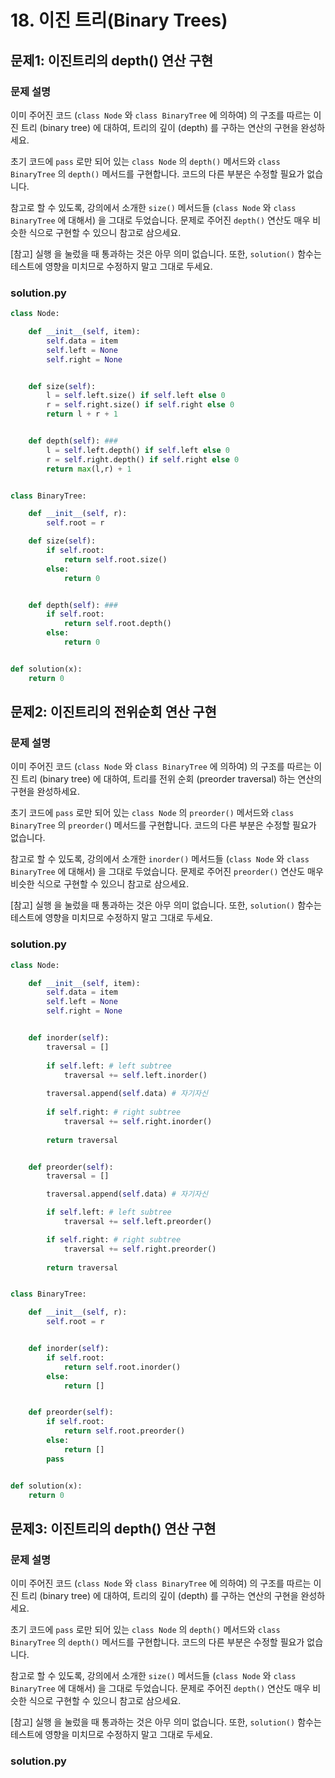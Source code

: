 # 18. 이진 트리(Binary Trees)
## 문제1: 이진트리의 depth() 연산 구현




### 문제 설명

이미 주어진 코드 (`class Node` 와 `class BinaryTree` 에 의하여) 의 구조를 따르는 이진 트리 (binary tree) 에 대하여, 트리의 깊이 (depth) 를 구하는 연산의 구현을 완성하세요.

초기 코드에 `pass` 로만 되어 있는 `class Node` 의 `depth()` 메서드와 `class BinaryTree` 의 `depth()` 메서드를 구현합니다. 코드의 다른 부분은 수정할 필요가 없습니다.

참고로 할 수 있도록, 강의에서 소개한 `size()` 메서드들 (`class Node` 와 `class BinaryTree` 에 대해서) 을 그대로 두었습니다. 문제로 주어진 `depth()` 연산도 매우 비슷한 식으로 구현할 수 있으니 참고로 삼으세요.

[참고] 실행 을 눌렀을 때 통과하는 것은 아무 의미 없습니다.
또한, `solution()` 함수는 테스트에 영향을 미치므로 수정하지 말고 그대로 두세요.



### solution.py

```python
class Node:

    def __init__(self, item):
        self.data = item
        self.left = None
        self.right = None


    def size(self):
        l = self.left.size() if self.left else 0
        r = self.right.size() if self.right else 0
        return l + r + 1


    def depth(self): ###
        l = self.left.depth() if self.left else 0
        r = self.right.depth() if self.right else 0
        return max(l,r) + 1


class BinaryTree:

    def __init__(self, r):
        self.root = r

    def size(self):
        if self.root:
            return self.root.size()
        else:
            return 0


    def depth(self): ###
        if self.root:
            return self.root.depth()
        else:
            return 0


def solution(x):
    return 0
```



## 문제2:  이진트리의 전위순회 연산 구현




### 문제 설명

이미 주어진 코드 (`class Node` 와 c`lass BinaryTree` 에 의하여) 의 구조를 따르는 이진 트리 (binary tree) 에 대하여, 트리를 전위 순회 (preorder traversal) 하는 연산의 구현을 완성하세요.

초기 코드에 `pass` 로만 되어 있는 `class Node` 의 `preorder()` 메서드와 `class BinaryTree` 의 `preorder(`) 메서드를 구현합니다. 코드의 다른 부분은 수정할 필요가 없습니다.

참고로 할 수 있도록, 강의에서 소개한 `inorder()` 메서드들 (`class Node` 와 `class BinaryTree` 에 대해서) 을 그대로 두었습니다. 문제로 주어진 `preorder()` 연산도 매우 비슷한 식으로 구현할 수 있으니 참고로 삼으세요.

[참고] 실행 을 눌렀을 때 통과하는 것은 아무 의미 없습니다.
또한, `solution()` 함수는 테스트에 영향을 미치므로 수정하지 말고 그대로 두세요.


### solution.py

```python
class Node:

    def __init__(self, item):
        self.data = item
        self.left = None
        self.right = None


    def inorder(self):
        traversal = []
        
        if self.left: # left subtree
            traversal += self.left.inorder()
            
        traversal.append(self.data) # 자기자신
        
        if self.right: # right subtree
            traversal += self.right.inorder()
        
        return traversal


    def preorder(self):
        traversal = []

        traversal.append(self.data) # 자기자신

        if self.left: # left subtree
            traversal += self.left.preorder()

        if self.right: # right subtree
            traversal += self.right.preorder()
        
        return traversal


class BinaryTree:

    def __init__(self, r):
        self.root = r


    def inorder(self):
        if self.root:
            return self.root.inorder()
        else:
            return []


    def preorder(self):
        if self.root:
            return self.root.preorder()
        else:
            return []
        pass


def solution(x):
    return 0
```



## 문제3: 이진트리의 depth() 연산 구현




### 문제 설명

이미 주어진 코드 (`class Node` 와 `class BinaryTree` 에 의하여) 의 구조를 따르는 이진 트리 (binary tree) 에 대하여, 트리의 깊이 (depth) 를 구하는 연산의 구현을 완성하세요.

초기 코드에 `pass` 로만 되어 있는 `class Node` 의 `depth()` 메서드와 `class BinaryTree` 의 `depth()` 메서드를 구현합니다. 코드의 다른 부분은 수정할 필요가 없습니다.

참고로 할 수 있도록, 강의에서 소개한 `size()` 메서드들 (`class Node` 와 `class BinaryTree` 에 대해서) 을 그대로 두었습니다. 문제로 주어진 `depth()` 연산도 매우 비슷한 식으로 구현할 수 있으니 참고로 삼으세요.

[참고] 실행 을 눌렀을 때 통과하는 것은 아무 의미 없습니다.
또한, `solution()` 함수는 테스트에 영향을 미치므로 수정하지 말고 그대로 두세요.



### solution.py

```python

```
